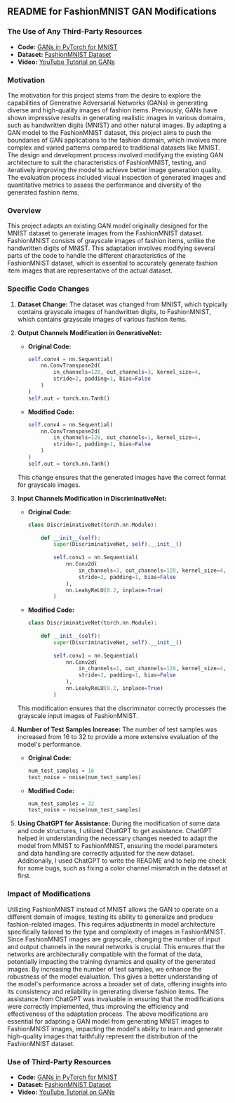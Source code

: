 ## README for FashionMNIST GAN Modifications

### The Use of Any Third-Party Resources
- **Code:** [GANs in PyTorch for MNIST](https://github.com/diegoalejogm/gans/blob/master/2.%20DC-GAN%20PyTorch-MNIST.ipynb)
- **Dataset:** [FashionMNIST Dataset](https://github.com/zalandoresearch/fashion-mnist)
- **Video:** [YouTube Tutorial on GANs](https://www.youtube.com/watch?v=OljTVUVzPpM)

### Motivation

The motivation for this project stems from the desire to explore the capabilities of Generative Adversarial Networks (GANs) in generating diverse and high-quality images of fashion items. Previously, GANs have shown impressive results in generating realistic images in various domains, such as handwritten digits (MNIST) and other natural images. By adapting a GAN model to the FashionMNIST dataset, this project aims to push the boundaries of GAN applications to the fashion domain, which involves more complex and varied patterns compared to traditional datasets like MNIST. The design and development process involved modifying the existing GAN architecture to suit the characteristics of FashionMNIST, testing, and iteratively improving the model to achieve better image generation quality. The evaluation process included visual inspection of generated images and quantitative metrics to assess the performance and diversity of the generated fashion items.

### Overview

This project adapts an existing GAN model originally designed for the MNIST dataset to generate images from the FashionMNIST dataset. FashionMNIST consists of grayscale images of fashion items, unlike the handwritten digits of MNIST. This adaptation involves modifying several parts of the code to handle the different characteristics of the FashionMNIST dataset, which is essential to accurately generate fashion item images that are representative of the actual dataset.

### Specific Code Changes

1. **Dataset Change:** The dataset was changed from MNIST, which typically contains grayscale images of handwritten digits, to FashionMNIST, which contains grayscale images of various fashion items.

2. **Output Channels Modification in GenerativeNet:**
   - **Original Code:**
     ```python
     self.conv4 = nn.Sequential(
         nn.ConvTranspose2d(
             in_channels=128, out_channels=3, kernel_size=4,
             stride=2, padding=1, bias=False
         )
     )
     self.out = torch.nn.Tanh()
     ```
   - **Modified Code:**
     ```python
     self.conv4 = nn.Sequential(
         nn.ConvTranspose2d(
             in_channels=128, out_channels=1, kernel_size=4,
             stride=2, padding=1, bias=False
         )
     )
     self.out = torch.nn.Tanh()
     ```
   This change ensures that the generated images have the correct format for grayscale images.

3. **Input Channels Modification in DiscriminativeNet:**
   - **Original Code:**
     ```python
     class DiscriminativeNet(torch.nn.Module):
         
         def __init__(self):
             super(DiscriminativeNet, self).__init__()
             
             self.conv1 = nn.Sequential(
                 nn.Conv2d(
                     in_channels=3, out_channels=128, kernel_size=4, 
                     stride=2, padding=1, bias=False
                 ),
                 nn.LeakyReLU(0.2, inplace=True)
             )
     ```
   - **Modified Code:**
     ```python
     class DiscriminativeNet(torch.nn.Module):
         
         def __init__(self):
             super(DiscriminativeNet, self).__init__()
             
             self.conv1 = nn.Sequential(
                 nn.Conv2d(
                     in_channels=1, out_channels=128, kernel_size=4, 
                     stride=2, padding=1, bias=False
                 ),
                 nn.LeakyReLU(0.2, inplace=True)
             )
     ```
   This modification ensures that the discriminator correctly processes the grayscale input images of FashionMNIST.

4. **Number of Test Samples Increase:** The number of test samples was increased from 16 to 32 to provide a more extensive evaluation of the model's performance.
   - **Original Code:**
     ```python
     num_test_samples = 16
     test_noise = noise(num_test_samples)
     ```
   - **Modified Code:**
     ```python
     num_test_samples = 32
     test_noise = noise(num_test_samples)
     ```

5. **Using ChatGPT for Assistance:** During the modification of some data and code structures, I utilized ChatGPT to get assistance. ChatGPT helped in understanding the necessary changes needed to adapt the model from MNIST to FashionMNIST, ensuring the model parameters and data handling are correctly adjusted for the new dataset. Additionally, I used ChatGPT to write the README and to help me check for some bugs, such as fixing a color channel mismatch in the dataset at first.

### Impact of Modifications

Utilizing FashionMNIST instead of MNIST allows the GAN to operate on a different domain of images, testing its ability to generalize and produce fashion-related images. This requires adjustments in model architecture specifically tailored to the type and complexity of images in FashionMNIST. Since FashionMNIST images are grayscale, changing the number of input and output channels in the neural networks is crucial. This ensures that the networks are architecturally compatible with the format of the data, potentially impacting the training dynamics and quality of the generated images. By increasing the number of test samples, we enhance the robustness of the model evaluation. This gives a better understanding of the model's performance across a broader set of data, offering insights into its consistency and reliability in generating diverse fashion items. The assistance from ChatGPT was invaluable in ensuring that the modifications were correctly implemented, thus improving the efficiency and effectiveness of the adaptation process. The above modifications are essential for adapting a GAN model from generating MNIST images to FashionMNIST images, impacting the model's ability to learn and generate high-quality images that faithfully represent the distribution of the FashionMNIST dataset.

### Use of Third-Party Resources

- **Code:** [GANs in PyTorch for MNIST](https://github.com/diegoalejogm/gans/blob/master/2.%20DC-GAN%20PyTorch-MNIST.ipynb)
- **Dataset:** [FashionMNIST Dataset](https://github.com/zalandoresearch/fashion-mnist)
- **Video:** [YouTube Tutorial on GANs](https://www.youtube.com/watch?v=OljTVUVzPpM)


